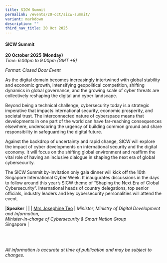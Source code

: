 ```yaml
---
title: SICW Summit
permalink: /events/20-oct/sicw-summit/
variant: markdown
description: ""
third_nav_title: 20 Oct 2025
---
```

#### **SICW Summit**

**20 October 2025 (Monday)**  
*Time: 6.00pm to 9.00pm (GMT +8)*

*Format: Closed Door Event*

As the digital domain becomes increasingly intertwined with global stability and economic growth, intensifying geopolitical competition, shifting dynamics in global governance, and the growing scale of cyber threats are collectively reshaping the digital and cyber landscape.

Beyond being a technical challenge, cybersecurity today is a strategic imperative that impacts international security, economic prosperity, and societal trust. The interconnected nature of cyberspace means that developments in one part of the world can have far-reaching consequences elsewhere, underscoring the urgency of building common ground and share responsibility in safeguarding the digital future.

Against the backdrop of uncertainty and rapid change, SICW will explore the impact of cyber developments on international security and the digital economy. It will focus on the shifting global environment and reaffirm the vital role of having an inclusive dialogue in shaping the next era of global cybersecurity.

The SICW Summit by-invitation only gala dinner will kick off the 10th Singapore International Cyber Week. It inaugurates discussions in the days to follow around this year’s SICW theme of “Shaping the Next Era of Global Cybersecurity”. International heads of country delegations, top senior officials, industry leaders and key cybersecurity personalities will attend the event.

|**Speaker**          |                                                              |
| [Mrs Josephine Teo](/speakers/mrs-josephine-teo/)  | *Minister, Ministry of Digital Development and Information, <br>Minister-in-charge of Cybersecurity &amp; Smart Nation Group*<br>Singapore      |

<br><br><br>
*All information is accurate at time of publication and may be subject to changes.*